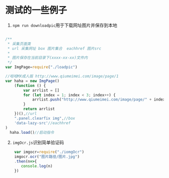 # 测试的一些例子

1. ```npm run downloadpic```用于下载网址图片并保存到本地

```javascript

/**
 * 采集页面类
 * url 采集网址 box 图片集合  eachhref 图片src
 * 
 * 图片保存在当前目录下(xxxx-xx-xx)文件内
 */
var ImgPage=require("./loadpic")

//哈哈MX成人版 http://www.qiumeimei.com/image/page/1
var haha = new ImgPage()
	(function () {
		var arrlist = []
		for (let index = 1; index < 3; index++) {
			arrlist.push("http://www.qiumeimei.com/image/page/" + index)
		}
		return arrlist
	})(),//url
	".panel.clearfix img",//box
	'data-lazy-src'//eachhref
)
  haha.load()//启动指令

```

2. ```imgOcr.js```识别简单验证码

```javascript
    var imgocr=require("./iomgOcr")
    imgocr.ocr("图片路径/图片.jpg")
    .then(n=>{
       console.log(n)
    })

```
